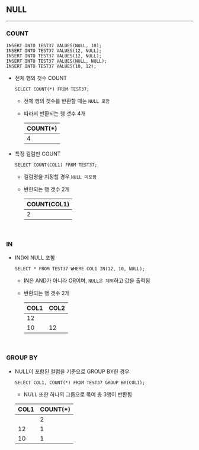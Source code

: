## NULL
---

### COUNT 

```MySQL
INSERT INTO TEST37 VALUES(NULL, 10);
INSERT INTO TEST37 VALUES(12, NULL);
INSERT INTO TEST37 VALUES(12, NULL);
INSERT INTO TEST37 VALUES(NULL, NULL);
INSERT INTO TEST37 VALUES(10, 12);
``` 

- 전체 행의 갯수 COUNT 

    ```MySQL
    SELECT COUNT(*) FROM TEST37;
    ```

    - 전체 행의 갯수를 반환할 때는 `NULL 포함`
    - 따라서 반환되는 행 갯수 4개 
  
        |COUNT(*)|
        |--------|
        |4       |


- 특정 컬럼만 COUNT 
  
    ```MySQL
    SELECT COUNT(COL1) FROM TEST37;
    ```

    - 컬럼명을 지정할 경우 `NULL 미포함` 
    - 반한되는 행 갯수 2개 

  
        |COUNT(COL1)|
        |-----------|
        |2          |

<br>

### IN

- IN()에 NULL 포함 
  
  ```MySQL
  SELECT * FROM TEST37 WHERE COL1 IN(12, 10, NULL);
  ```

  - IN은 AND가 아니라 OR이며, `NULL은 제외`하고 값을 출력됨
  - 반환되는 행 갯수 2개
  
    |COL1|COL2|
    |----|----|
    |12  |    |
    |10  |12  |

<br>

### GROUP BY

- NULL이 포함된 컬럼을 기준으로 GROUP BY한 경우 

    ```MySQL
    SELECT COL1, COUNT(*) FROM TEST37 GROUP BY(COL1);
    ```

    - NULL 또한 하나의 그룹으로 묶여 총 3행이 반환됨 

    |COL1|COUNT(*)|
    |----|--------|
    |    |2       |
    |12  |1       |
    |10  |1       |



